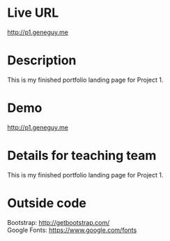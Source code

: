 # Live URL
http://p1.geneguy.me

# Description
This is my finished portfolio landing page for Project 1.

# Demo
http://p1.geneguy.me

# Details for teaching team
This is my finished portfolio landing page for Project 1.

# Outside code
Bootstrap: http://getbootstrap.com/  
Google Fonts: https://www.google.com/fonts


